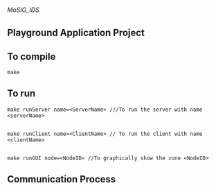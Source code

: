 ###### MoSIG_IDS
## Playground Application Project

## To compile
~~~~
make
~~~~

## To run
~~~
make runServer name=<ServerName> ///To run the server with name <serverName>


make runClient name=<ClientName> // To run the client with name <clientName>


make runGUI node=<NodeID> //To graphically show the zone <NodeID>
~~~

## Communication Process
